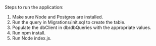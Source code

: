 Steps to run the application: 

1. Make sure Node and Postgres are installed.
2. Run the query in Migrations/init.sql to create the table. 
2. Populate the dbClient in db/dbQueries with the appropriate values.
3. Run npm install.
4. Run Node index.js.